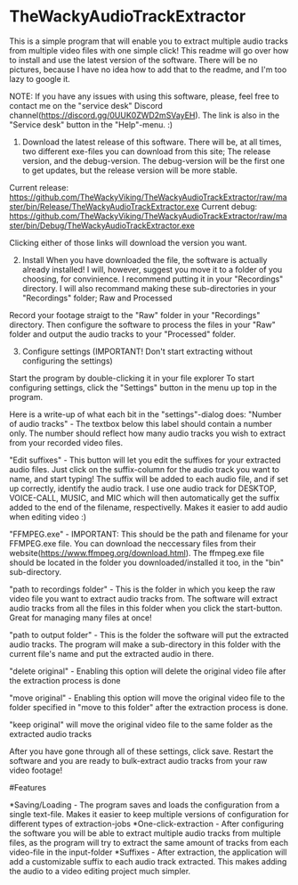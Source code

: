 # TheWackyAudioTrackExtractor
This is a simple program that will enable you to extract multiple audio tracks from multiple video files with one simple click!
This readme will go over how to install and use the latest version of the software. There will be no pictures, because I have no idea how to add that to the readme, and I'm too lazy to google it.

NOTE: If you have any issues with using this software, please, feel free to contact me on the "service desk" Discord channel(https://discord.gg/0UUK0ZWD2mSVayEH). The link is also in the "Service desk" button in the "Help"-menu. :) 

1) Download the latest release of this software.
There will be, at all times, two different exe-files you can download from this site; The release version, and the debug-version. The debug-version will be the first one to get updates, but the release version will be more stable.

  Current release: https://github.com/TheWackyViking/TheWackyAudioTrackExtractor/raw/master/bin/Release/TheWackyAudioTrackExtractor.exe
  Current debug: https://github.com/TheWackyViking/TheWackyAudioTrackExtractor/raw/master/bin/Debug/TheWackyAudioTrackExtractor.exe
  
Clicking either of those links will download the version you want.

2) Install
When you have downloaded the file, the software is actually already installed! I will, however, suggest you move it to a folder of you choosing, for convinience. I recommend putting it in your "Recordings" directory. I will also recommand making these sub-directories in your "Recordings" folder; Raw and Processed

Record your footage straigt to the "Raw" folder in your "Recordings" directory. Then configure the software to process the files in your "Raw" folder and output the audio tracks to your "Processed" folder. 

3) Configure settings (IMPORTANT! Don't start extracting without configuring the settings)

Start the program by double-clicking it in your file explorer
To start configuring settings, click the "Settings" button in the menu up top in the program.

Here is a write-up of what each bit in the "settings"-dialog does:
"Number of audio tracks" - The textbox below this label should contain a number only. The number should reflect how many audio tracks you wish to extract from your recorded video files.

"Edit suffixes" - This button will let you edit the suffixes for your extracted audio files. Just click on the suffix-column for the audio track you want to name, and start typing! The suffix will be added to each audio file, and if set up correctly, identify the audio track. I use one audio track for DESKTOP, VOICE-CALL, MUSIC, and MIC which will then automatically get the suffix added to the end of the filename, respectivelly. Makes it easier to add audio when editing video :)

"FFMPEG.exe" - IMPORTANT: This should be the path and filename for your FFMPEG.exe file. You can download the neccessary files from their website(https://www.ffmpeg.org/download.html). The ffmpeg.exe file should be located in the folder you downloaded/installed it too, in the "bin" sub-directory.

"path to recordings folder" - This is the folder in which you keep the raw video file you want to extract audio tracks from. The software will extract audio tracks from all the files in this folder when you click the start-button. Great for managing many files at once!

"path to output folder" - This is the folder the software will put the extracted audio tracks. The program will make a sub-directory in this folder with the current file's name and put the extracted audio in there.

"delete original" - Enabling this option will delete the original video file after the extraction process is done

"move original" - Enabling this option will move the original video file to the folder specified in "move to this folder" after the extraction process is done. 

"keep original" will move the original video file to the same folder as the extracted audio tracks

After you have gone through all of these settings, click save.
Restart the software and you are ready to bulk-extract audio tracks from your raw video footage!

#Features

*Saving/Loading - The program saves and loads the configuration from a single text-file. Makes it easier to keep multiple versions of configuration for different types of extraction-jobs
*One-click-extraction - After configuring the software you will be able to extract multiple audio tracks from multiple files, as the program will try to extract the same amount of tracks from each video-file in the input-folder
*Suffixes - After extraction, the application will add a customizable suffix to each audio track extracted. This makes adding the audio to a video editing project much simpler. 

